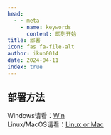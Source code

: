 ```yaml
---
head:
  - - meta
    - name: keywords
      content: 即刻开始
title: 部署
icon: fas fa-file-alt
author: ikun0014
date: 2024-04-11
index: true
---
```


## 部署方法

Windows请看：[Win](./deploy-windows.md)  
Linux/MacOS请看：[Linux or Mac](deploy-linuxordarwin.md)